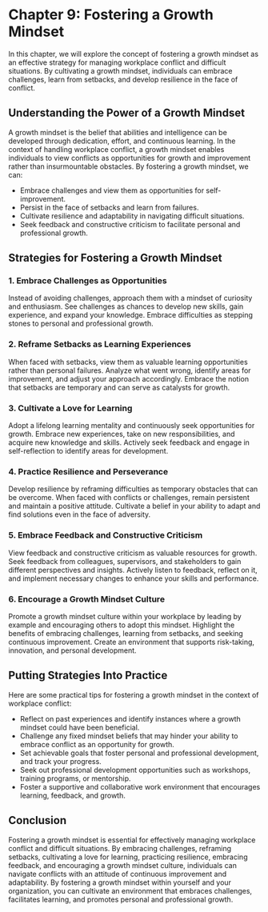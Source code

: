 Chapter 9: Fostering a Growth Mindset
=====================================

In this chapter, we will explore the concept of fostering a growth mindset as an effective strategy for managing workplace conflict and difficult situations. By cultivating a growth mindset, individuals can embrace challenges, learn from setbacks, and develop resilience in the face of conflict.

Understanding the Power of a Growth Mindset
-------------------------------------------

A growth mindset is the belief that abilities and intelligence can be developed through dedication, effort, and continuous learning. In the context of handling workplace conflict, a growth mindset enables individuals to view conflicts as opportunities for growth and improvement rather than insurmountable obstacles. By fostering a growth mindset, we can:

* Embrace challenges and view them as opportunities for self-improvement.
* Persist in the face of setbacks and learn from failures.
* Cultivate resilience and adaptability in navigating difficult situations.
* Seek feedback and constructive criticism to facilitate personal and professional growth.

Strategies for Fostering a Growth Mindset
-----------------------------------------

### 1. Embrace Challenges as Opportunities

Instead of avoiding challenges, approach them with a mindset of curiosity and enthusiasm. See challenges as chances to develop new skills, gain experience, and expand your knowledge. Embrace difficulties as stepping stones to personal and professional growth.

### 2. Reframe Setbacks as Learning Experiences

When faced with setbacks, view them as valuable learning opportunities rather than personal failures. Analyze what went wrong, identify areas for improvement, and adjust your approach accordingly. Embrace the notion that setbacks are temporary and can serve as catalysts for growth.

### 3. Cultivate a Love for Learning

Adopt a lifelong learning mentality and continuously seek opportunities for growth. Embrace new experiences, take on new responsibilities, and acquire new knowledge and skills. Actively seek feedback and engage in self-reflection to identify areas for development.

### 4. Practice Resilience and Perseverance

Develop resilience by reframing difficulties as temporary obstacles that can be overcome. When faced with conflicts or challenges, remain persistent and maintain a positive attitude. Cultivate a belief in your ability to adapt and find solutions even in the face of adversity.

### 5. Embrace Feedback and Constructive Criticism

View feedback and constructive criticism as valuable resources for growth. Seek feedback from colleagues, supervisors, and stakeholders to gain different perspectives and insights. Actively listen to feedback, reflect on it, and implement necessary changes to enhance your skills and performance.

### 6. Encourage a Growth Mindset Culture

Promote a growth mindset culture within your workplace by leading by example and encouraging others to adopt this mindset. Highlight the benefits of embracing challenges, learning from setbacks, and seeking continuous improvement. Create an environment that supports risk-taking, innovation, and personal development.

Putting Strategies Into Practice
--------------------------------

Here are some practical tips for fostering a growth mindset in the context of workplace conflict:

* Reflect on past experiences and identify instances where a growth mindset could have been beneficial.
* Challenge any fixed mindset beliefs that may hinder your ability to embrace conflict as an opportunity for growth.
* Set achievable goals that foster personal and professional development, and track your progress.
* Seek out professional development opportunities such as workshops, training programs, or mentorship.
* Foster a supportive and collaborative work environment that encourages learning, feedback, and growth.

Conclusion
----------

Fostering a growth mindset is essential for effectively managing workplace conflict and difficult situations. By embracing challenges, reframing setbacks, cultivating a love for learning, practicing resilience, embracing feedback, and encouraging a growth mindset culture, individuals can navigate conflicts with an attitude of continuous improvement and adaptability. By fostering a growth mindset within yourself and your organization, you can cultivate an environment that embraces challenges, facilitates learning, and promotes personal and professional growth.

